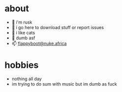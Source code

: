 # about

- 👋 i'm rusk
- 👀 i go here to download stuff or report issues
- 🌱 i like cats
- 💞️ dumb asf
- 📫 flappyboot@nuke.africa

# hobbies

- nothing all day
- im trying to do sum with music but im dumb as fuck

<!---
4A8/4A8 is a ✨ special ✨ repository because its `README.md` (this file) appears on your GitHub profile.
You can click the Preview link to take a look at your changes.
--->
